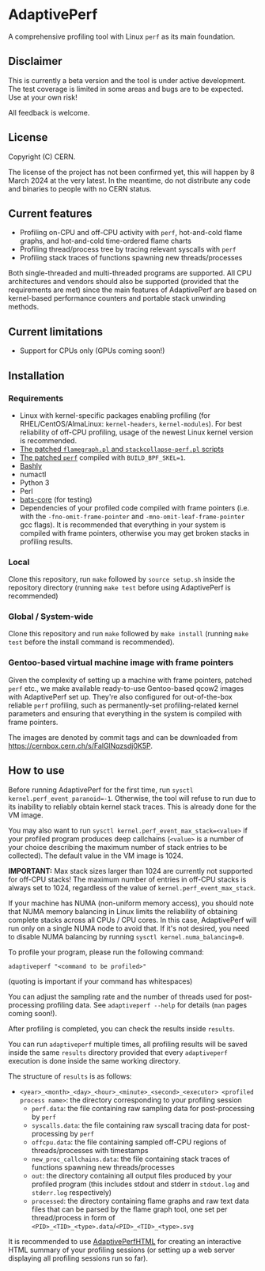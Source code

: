 # AdaptivePerf
A comprehensive profiling tool with Linux ```perf``` as its main foundation.

## Disclaimer
This is currently a beta version and the tool is under active development. The test coverage is limited in some areas and bugs are to be expected. Use at your own risk!

All feedback is welcome.

## License
Copyright (C) CERN. 

The license of the project has not been confirmed yet, this will happen by 8 March 2024 at the very latest. In the meantime, do not distribute any code and binaries to people with no CERN status.

## Current features
* Profiling on-CPU and off-CPU activity with ```perf```, hot-and-cold flame graphs, and hot-and-cold time-ordered flame charts
* Profiling thread/process tree by tracing relevant syscalls with ```perf```
* Profiling stack traces of functions spawning new threads/processes

Both single-threaded and multi-threaded programs are supported. All CPU architectures and vendors should also be supported (provided that the requirements are met) since the main features of AdaptivePerf are based on kernel-based performance counters and portable stack unwinding methods.

## Current limitations
* Support for CPUs only (GPUs coming soon!)

## Installation
### Requirements
* Linux with kernel-specific packages enabling profiling (for RHEL/CentOS/AlmaLinux: ```kernel-headers```, ```kernel-modules```). For best reliability of off-CPU profiling, usage of the newest Linux kernel version is recommended.
* [The patched ```flamegraph.pl``` and ```stackcollapse-perf.pl``` scripts](https://gitlab.cern.ch/adaptiveperf/flamegraph)
* [The patched ```perf```](https://gitlab.cern.ch/adaptiveperf/linux/-/tree/master/tools/perf) compiled with ```BUILD_BPF_SKEL=1```.
* [Bashly](https://bashly.dannyb.co)
* numactl
* Python 3
* Perl
* [bats-core](https://github.com/bats-core/bats-core) (for testing)
* Dependencies of your profiled code compiled with frame pointers (i.e. with the ```-fno-omit-frame-pointer``` and ```-mno-omit-leaf-frame-pointer``` gcc flags). It is recommended that everything in your system is compiled with frame pointers, otherwise you may get broken stacks in profiling results.

### Local
Clone this repository, run ```make``` followed by ```source setup.sh``` inside the repository directory (running ```make test``` before using AdaptivePerf is recommended)

### Global / System-wide
Clone this repository and run ```make``` followed by ```make install``` (running ```make test``` before the install command is recommended).

### Gentoo-based virtual machine image with frame pointers
Given the complexity of setting up a machine with frame pointers, patched ```perf``` etc., we make available ready-to-use Gentoo-based qcow2 images with AdaptivePerf set up. They're also configured for out-of-the-box reliable ```perf``` profiling, such as permanently-set profiling-related kernel parameters and ensuring that everything in the system is compiled with frame pointers.

The images are denoted by commit tags and can be downloaded from https://cernbox.cern.ch/s/FalGlNqzsdj0K5P.

## How to use
Before running AdaptivePerf for the first time, run ```sysctl kernel.perf_event_paranoid=-1```. Otherwise, the tool will refuse to run due to its inability to reliably obtain kernel stack traces. This is already done for the VM image.

You may also want to run ```sysctl kernel.perf_event_max_stack=<value>``` if your profiled program produces deep callchains (```<value>``` is a number of your choice describing the maximum number of stack entries to be collected). The default value in the VM image is 1024.

**IMPORTANT:** Max stack sizes larger than 1024 are currently not supported for off-CPU stacks! The maximum number of entries in off-CPU stacks is always set to 1024, regardless of the value of ```kernel.perf_event_max_stack```.

If your machine has NUMA (non-uniform memory access), you should note that NUMA memory balancing in Linux limits the reliability of obtaining complete stacks across all CPUs / CPU cores. In this case, AdaptivePerf will run only on a single NUMA node to avoid that. If it's not desired, you need to disable NUMA balancing by running ```sysctl kernel.numa_balancing=0```.

To profile your program, please run the following command:
```
adaptiveperf "<command to be profiled>"
```
(quoting is important if your command has whitespaces)

You can adjust the sampling rate and the number of threads used for post-processing profiling data. See ```adaptiveperf --help``` for details (```man``` pages coming soon!).

After profiling is completed, you can check the results inside ```results```.

You can run ```adaptiveperf``` multiple times, all profiling results will be saved inside the same ```results``` directory provided that every ```adaptiveperf``` execution is done inside the same working directory.

The structure of ```results``` is as follows:
* ```<year>_<month>_<day>_<hour>_<minute>_<second>_<executor> <profiled process name>```: the directory corresponding to your profiling session
    * ```perf.data```: the file containing raw sampling data for post-processing by ```perf```
    * ```syscalls.data```: the file containing raw syscall tracing data for post-processing by ```perf```
    * ```offcpu.data```: the file containing sampled off-CPU regions of threads/processes with timestamps
    * ```new_proc_callchains.data```: the file containing stack traces of functions spawning new threads/processes
    * ```out```: the directory containing all output files produced by your profiled program (this includes stdout and stderr in ```stdout.log``` and ```stderr.log``` respectively)
    * ```processed```: the directory containing flame graphs and raw text data files that can be parsed by the flame graph tool, one set per thread/process in form of ```<PID>_<TID>_<type>.data```/```<PID>_<TID>_<type>.svg```

It is recommended to use [AdaptivePerfHTML](https://gitlab.cern.ch/adaptiveperf/adaptiveperfhtml) for creating an interactive HTML summary of your profiling sessions (or setting up a web server displaying all profiling sessions run so far).
